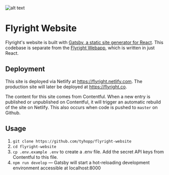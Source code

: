 ![alt text](https://github.com/tyhopp/flyright-website/raw/master/src/assets/img/icon-circle-sm.png 'Flyright Logo')

# Flyright Website

Flyright's website is built with [Gatsby, a static site generator for React](https://www.gatsbyjs.org/). This codebase is separate from the [Flyright Webapp](https://github.com/tyhopp/flyright-webapp), which is written in just React.

## Deployment

This site is deployed via Netlify at https://flyright.netlify.com. The production site will later be deployed at https://flyright.co.

The content for this site comes from Contentful. When a new entry is published or unpublished on Contentful, it will trigger an automatic rebuild of the site on Netlify. This also occurs when code is pushed to `master` on Github.

## Usage

1.  `git clone https://github.com/tyhopp/flyright-website`
2.  `cd flyright-website`
3.  `cp .env.example .env` to create a .env file. Add the secret API keys from Contentful to this file.
4.  `npm run develop` — Gatsby will start a hot-reloading development environment accessible at localhost:8000

